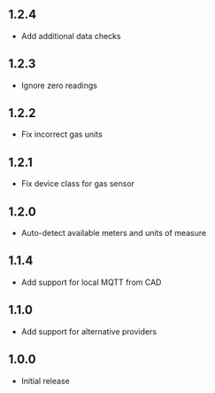 ## 1.2.4

- Add additional data checks

## 1.2.3

- Ignore zero readings

## 1.2.2

- Fix incorrect gas units

## 1.2.1

- Fix device class for gas sensor

## 1.2.0

- Auto-detect available meters and units of measure

## 1.1.4

- Add support for local MQTT from CAD

## 1.1.0

- Add support for alternative providers

## 1.0.0

- Initial release
